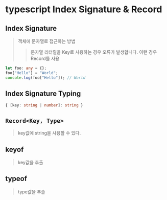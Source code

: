 # typescript Index Signature & Record

## Index Signature

> 객체에 문자열로 접근하는 방법
>
> > 문자열 리터럴을 Key로 사용하는 경우 오류가 발생합니다. 이런 경우 Record를 사용

```ts
let foo: any = {};
foo["Hello"] = "World";
console.log(foo["Hello"]); // World
```

## Index Signature Typing

```ts
{ [key: string | number]: string }
```

## `Record<Key, Type>`

> key값에 string을 사용할 수 있다.

## keyof

> key값을 추출

## typeof

> type값을 추출
